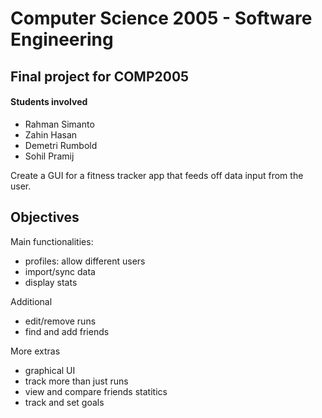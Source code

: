 # Computer Science 2005 - Software Engineering
## Final project for COMP2005

#### Students involved
- Rahman Simanto
- Zahin Hasan
- Demetri Rumbold
- Sohil Pramij

Create a GUI for a fitness tracker app that feeds off data input from the user. 

## Objectives
Main functionalities: 
- profiles: allow different users
- import/sync data
- display stats

Additional
- edit/remove runs
- find and add friends

More extras
- graphical UI
- track more than just runs
- view and compare friends statitics
- track and set goals
